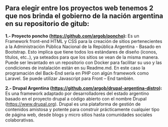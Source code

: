 ## Para elegir entre los proyectos web tenemos 2 que nos brinda el gobierno de la nación argentina en su repositorio de gitub: ##

**1.- Proyecto poncho (https://github.com/argob/poncho):**
Es un Framework front-end HTML y CSS para la creación de sitios pertenecientes a la Administración Pública Nacional de la República Argentina - Basado en Bootstrap.
Esto implica que tiene todos los estándares de diseño (íconos, títulos, etc..), ya seteados para que los sitios se vean de la misma manera. Puede ser levantado en un repositorio con Docker para facilitar su uso y las condiciones de instalación están en su Readme.md.
En este caso la programación del Back-End sería en PHP con algún framework como Laravel. Se puede utilizar Javascript para Front – End también.

**2.- Drupal Argentina (https://github.com/argob/drupal-argentina-distro):**
Es una framework adaptado por desarrolladores del estado argentino basado en el proyecto drupal a código abierto con el nombre Drupal (https://www.drupal.org). 
Drupal es una plataforma de gestión de contenidos amistosa y potente para construir prácticamente cualquier tipo de página web, desde blogs y micro sitios hasta comunidades sociales colaborativas.
